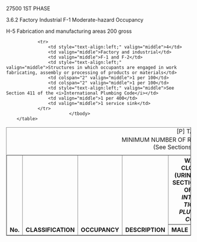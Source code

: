 27500 1ST PHASE


3.6.2 Factory Industrial F-1 Moderate-hazard Occupancy

H-5 Fabrication and manufacturing areas	200 gross


<table border="1" style="text-align:center;">
			<caption>
				[P] TABLE 2902.1
				<br>
				MINIMUM NUMBER OF REQUIRED PLUMBING FIXTURES<sup>a</sup>
				<br>
				(See Sections 2902.2 and 2902.3)
			</caption>
			<thead>
				<tr>
					<th rowspan="2" valign="bottom">No.</th>
					<th rowspan="2" valign="bottom">CLASSIFICATION</th>
					<th rowspan="2" valign="bottom">OCCUPANCY</th>
					<th rowspan="2" valign="bottom">DESCRIPTION</th>
					<th colspan="2" valign="bottom">WATER CLOSETS (URINALS SEE SECTION 419.2 OF THE <i>INTERNA TlONAL PLUMBING CODE)</i></th>
					<th colspan="2" valign="bottom">LAVATORIES</th>
					<th rowspan="2" valign="bottom">BATHTUBSI SHOWERS</th>
					<th rowspan="2" valign="bottom">DRINKING FOUNTAIN<sup>e,f</sup>(SEE SECTION 410.1 OF THE <i>INTERNA TlONAL PLUMBING CODE)</i></th>
					<th rowspan="2" valign="bottom">OTHER</th>
				</tr>
				<tr>
					<th rowspan="2" valign="bottom">MALE</th>
					<th rowspan="2" valign="bottom">FEMALE</th>
					<th rowspan="2" valign="bottom">MALE</th>
					<th rowspan="2" valign="bottom">FEMALE</th>
				</tr>
			</thead>
			<tbody>

				<tr>
					<td style="text-align:left;" valign="middle">4</td>
					<td valign="middle">Factory and industrial</td>
					<td valign="middle">F-1 and F-2</td>
					<td style="text-align:left;" valign="middle">Structures in which occupants are engaged in work fabricating, assembly or processing of products or materials</td>
					<td colspan="2" valign="middle">1 per 100</td>
					<td colspan="2" valign="middle">1 per 100</td>
					<td style="text-align:left;" valign="middle">See Section 411 of the <i>International Plumbing Code</i></td>
					<td valign="middle">1 per 400</td>
					<td valign="middle">1 service sink</td>
				</tr>
							</tbody>
		</table>